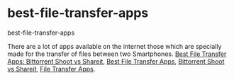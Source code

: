 # best-file-transfer-apps
best-file-transfer-apps

There are a lot of apps available on the internet those which are specially made for the transfer of files between two Smartphones.
[Best File Transfer Apps: Bittorrent Shoot vs Shareit](https://geekeasier.com/best-file-transfer-apps-bittorrent-shoot-vs-shareit/4545/),
[Best File Transfer Apps](https://geekeasier.com/best-file-transfer-apps-bittorrent-shoot-vs-shareit/4545/),
[Bittorrent Shoot vs Shareit](https://geekeasier.com/best-file-transfer-apps-bittorrent-shoot-vs-shareit/4545/),
[File Transfer Apps](https://geekeasier.com/best-file-transfer-apps-bittorrent-shoot-vs-shareit/4545/).
